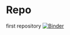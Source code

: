 # Repo
first repository
[![Binder](https://mybinder.org/badge_logo.svg)](https://mybinder.org/v2/gh/jazzagers/Repo/HEAD)
